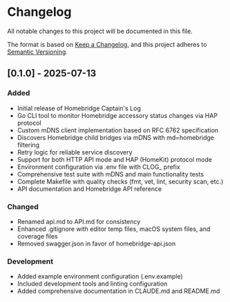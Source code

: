 # Changelog

All notable changes to this project will be documented in this file.

The format is based on [Keep a Changelog](https://keepachangelog.com/en/1.0.0/),
and this project adheres to [Semantic Versioning](https://semver.org/spec/v2.0.0.html).

## [0.1.0] - 2025-07-13

### Added
- Initial release of Homebridge Captain's Log
- Go CLI tool to monitor Homebridge accessory status changes via HAP protocol
- Custom mDNS client implementation based on RFC 6762 specification
- Discovers Homebridge child bridges via mDNS with md=homebridge filtering
- Retry logic for reliable service discovery
- Support for both HTTP API mode and HAP (HomeKit) protocol mode
- Environment configuration via .env file with CLOG_ prefix
- Comprehensive test suite with mDNS and main functionality tests
- Complete Makefile with quality checks (fmt, vet, lint, security scan, etc.)
- API documentation and Homebridge API reference

### Changed
- Renamed api.md to API.md for consistency
- Enhanced .gitignore with editor temp files, macOS system files, and coverage files
- Removed swagger.json in favor of homebridge-api.json

### Development
- Added example environment configuration (.env.example)
- Included development tools and linting configuration
- Added comprehensive documentation in CLAUDE.md and README.md